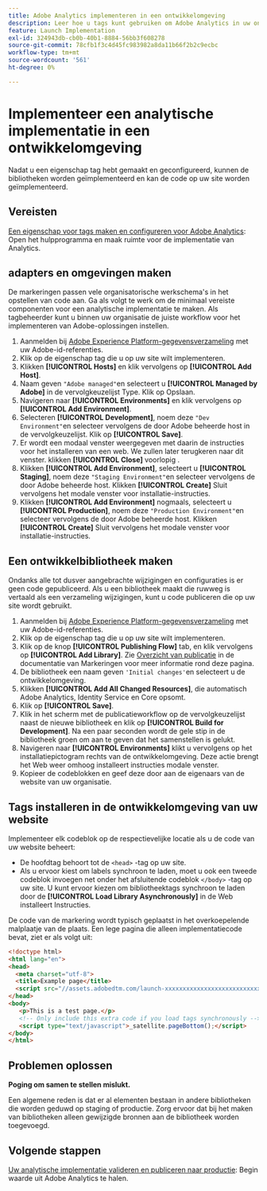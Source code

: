 ```yaml
---
title: Adobe Analytics implementeren in een ontwikkelomgeving
description: Leer hoe u tags kunt gebruiken om Adobe Analytics in uw ontwikkelomgeving te implementeren.
feature: Launch Implementation
exl-id: 324943db-cb0b-40b1-8884-56bb3f608278
source-git-commit: 78cfb1f3c4d45fc983982a8da11b66f2b2c9ecbc
workflow-type: tm+mt
source-wordcount: '561'
ht-degree: 0%

---
```


# Implementeer een analytische implementatie in een ontwikkelomgeving

Nadat u een eigenschap tag hebt gemaakt en geconfigureerd, kunnen de bibliotheken worden geïmplementeerd en kan de code op uw site worden geïmplementeerd.

## Vereisten

[Een eigenschap voor tags maken en configureren voor Adobe Analytics](create-analytics-property.md): Open het hulpprogramma en maak ruimte voor de implementatie van Analytics.

## adapters en omgevingen maken

De markeringen passen vele organisatorische werkschema&#39;s in het opstellen van code aan. Ga als volgt te werk om de minimaal vereiste componenten voor een analytische implementatie te maken. Als tagbeheerder kunt u binnen uw organisatie de juiste workflow voor het implementeren van Adobe-oplossingen instellen.

1. Aanmelden bij [Adobe Experience Platform-gegevensverzameling](https://experience.adobe.com/data-collection) met uw Adobe-id-referenties.
2. Klik op de eigenschap tag die u op uw site wilt implementeren.
3. Klikken **[!UICONTROL Hosts]** en klik vervolgens op **[!UICONTROL Add Host]**.
4. Naam geven `"Adobe managed"`en selecteert u **[!UICONTROL Managed by Adobe]** in de vervolgkeuzelijst Type. Klik op Opslaan.
5. Navigeren naar **[!UICONTROL Environments]** en klik vervolgens op **[!UICONTROL Add Environment]**.
6. Selecteren **[!UICONTROL Development]**, noem deze `"Dev Environment"`en selecteer vervolgens de door Adobe beheerde host in de vervolgkeuzelijst. Klik op **[!UICONTROL Save]**.
7. Er wordt een modaal venster weergegeven met daarin de instructies voor het installeren van een web. We zullen later terugkeren naar dit venster. klikken **[!UICONTROL Close]** voorlopig .
8. Klikken **[!UICONTROL Add Environment]**, selecteert u **[!UICONTROL Staging]**, noem deze `"Staging Environment"`en selecteer vervolgens de door Adobe beheerde host. Klikken **[!UICONTROL Create]** Sluit vervolgens het modale venster voor installatie-instructies.
9. Klikken **[!UICONTROL Add Environment]** nogmaals, selecteert u **[!UICONTROL Production]**, noem deze `"Production Environment"`en selecteer vervolgens de door Adobe beheerde host. Klikken **[!UICONTROL Create]** Sluit vervolgens het modale venster voor installatie-instructies.

## Een ontwikkelbibliotheek maken

Ondanks alle tot dusver aangebrachte wijzigingen en configuraties is er geen code gepubliceerd. Als u een bibliotheek maakt die ruwweg is vertaald als een verzameling wijzigingen, kunt u code publiceren die op uw site wordt gebruikt.

1. Aanmelden bij [Adobe Experience Platform-gegevensverzameling](https://experience.adobe.com/data-collection) met uw Adobe-id-referenties.
2. Klik op de eigenschap tag die u op uw site wilt implementeren.
3. Klik op de knop **[!UICONTROL Publishing Flow]** tab, en klik vervolgens op **[!UICONTROL Add Library]**. Zie [Overzicht van publicatie](https://experienceleague.adobe.com/docs/experience-platform/tags/publish/overview.html) in de documentatie van Markeringen voor meer informatie rond deze pagina.
4. De bibliotheek een naam geven `'Initial changes'`en selecteert u de ontwikkelomgeving.
5. Klikken **[!UICONTROL Add All Changed Resources]**, die automatisch Adobe Analytics, Identity Service en Core opsomt.
6. Klik op **[!UICONTROL Save]**.
7. Klik in het scherm met de publicatieworkflow op de vervolgkeuzelijst naast de nieuwe bibliotheek en klik op **[!UICONTROL Build for Development]**. Na een paar seconden wordt de gele stip in de bibliotheek groen om aan te geven dat het samenstellen is gelukt.
8. Navigeren naar **[!UICONTROL Environments]** klikt u vervolgens op het installatiepictogram rechts van de ontwikkelomgeving. Deze actie brengt het Web weer omhoog installeert instructies modale venster.
9. Kopieer de codeblokken en geef deze door aan de eigenaars van de website van uw organisatie.

## Tags installeren in de ontwikkelomgeving van uw website

Implementeer elk codeblok op de respectievelijke locatie als u de code van uw website beheert:

* De hoofdtag behoort tot de `<head>` -tag op uw site.
* Als u ervoor kiest om labels synchroon te laden, moet u ook een tweede codeblok invoegen net onder het afsluitende codeblok `</body>` -tag op uw site. U kunt ervoor kiezen om bibliotheektags synchroon te laden door de **[!UICONTROL Load Library Asynchronously]** in de Web installeert Instructies.

De code van de markering wordt typisch geplaatst in het overkoepelende malplaatje van de plaats. Een lege pagina die alleen implementatiecode bevat, ziet er als volgt uit:

```html
<!doctype html>
<html lang="en">
<head>
  <meta charset="utf-8">
  <title>Example page</title>
  <script src="//assets.adobedtm.com/launch-xxxxxxxxxxxxxxxxxxxxxxxxxxxxxxxxxx-development.min.js"></script>
</head>
<body>
   <p>This is a test page.</p>
   <!-- Only include this extra code if you load tags synchronously -->
   <script type="text/javascript">_satellite.pageBottom();</script>
</body>
</html>
```

## Problemen oplossen

**Poging om samen te stellen mislukt.**

Een algemene reden is dat er al elementen bestaan in andere bibliotheken die worden geduwd op staging of productie. Zorg ervoor dat bij het maken van bibliotheken alleen gewijzigde bronnen aan de bibliotheek worden toegevoegd.

## Volgende stappen

[Uw analytische implementatie valideren en publiceren naar productie](validate-publish-prod.md): Begin waarde uit Adobe Analytics te halen.
